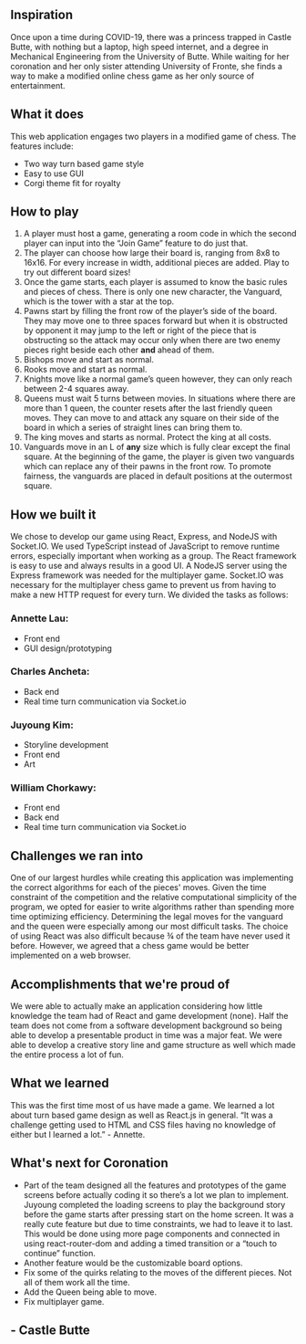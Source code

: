 ## Inspiration

Once upon a time during COVID-19, there was a princess trapped in Castle Butte, with nothing but a laptop, high speed internet, and a degree in Mechanical Engineering from the University of Butte. While waiting for her coronation and her only sister attending University of Fronte, she finds a way to make a modified online chess game as her only source of entertainment.

## What it does

This web application engages two players in a modified game of chess. The features include:

- Two way turn based game style
- Easy to use GUI
- Corgi theme fit for royalty

## How to play

1. A player must host a game, generating a room code in which the second player can input into the “Join Game” feature to do just that.
2. The player can choose how large their board is, ranging from 8x8 to 16x16. For every increase in width, additional pieces are added. Play to try out different board sizes!
3. Once the game starts, each player is assumed to know the basic rules and pieces of chess. There is only one new character, the Vanguard, which is the tower with a star at the top.
4. Pawns start by filling the front row of the player’s side of the board. They may move one to three spaces forward but when it is obstructed by opponent it may jump to the left or right of the piece that is obstructing so the attack may occur only when there are two enemy pieces right beside each other **and** ahead of them.
5. Bishops move and start as normal.
6. Rooks move and start as normal.
7. Knights move like a normal game’s queen however, they can only reach between 2-4 squares away.
8. Queens must wait 5 turns between movies. In situations where there are more than 1 queen, the counter resets after the last friendly queen moves. They can move to and attack any square on their side of the board in which a series of straight lines can bring them to.
9. The king moves and starts as normal. Protect the king at all costs.
10. Vanguards move in an L of **any** size which is fully clear except the final square. At the beginning of the game, the player is given two vanguards which can replace any of their pawns in the front row. To promote fairness, the vanguards are placed in default positions at the outermost square.

## How we built it

We chose to develop our game using React, Express, and NodeJS with Socket.IO. We used TypeScript instead of JavaScript to remove runtime errors, especially important when working as a group. The React framework is easy to use and always results in a good UI. A NodeJS server using the Express framework was needed for the multiplayer game. Socket.IO was necessary for the multiplayer chess game to prevent us from having to make a new HTTP request for every turn.
We divided the tasks as follows:

### Annette Lau:

- Front end
- GUI design/prototyping

### Charles Ancheta:

- Back end
- Real time turn communication via Socket.io

### Juyoung Kim:

- Storyline development
- Front end
- Art

### William Chorkawy:

- Front end
- Back end
- Real time turn communication via Socket.io

## Challenges we ran into

One of our largest hurdles while creating this application was implementing the correct algorithms for each of the pieces' moves. Given the time constraint of the competition and the relative computational simplicity of the program, we opted for easier to write algorithms rather than spending more time optimizing efficiency. Determining the legal moves for the vanguard and the queen were especially among our most difficult tasks. The choice of using React was also difficult because ¾ of the team have never used it before. However, we agreed that a chess game would be better implemented on a web browser.

## Accomplishments that we're proud of

We were able to actually make an application considering how little knowledge the team had of React and game development (none). Half the team does not come from a software development background so being able to develop a presentable product in time was a major feat. We were able to develop a creative story line and game structure as well which made the entire process a lot of fun.

## What we learned

This was the first time most of us have made a game. We learned a lot about turn based game design as well as React.js in general. “It was a challenge getting used to HTML and CSS files having no knowledge of either but I learned a lot.” - Annette.

## What's next for Coronation

- Part of the team designed all the features and prototypes of the game screens before actually coding it so there’s a lot we plan to implement. Juyoung completed the loading screens to play the background story before the game starts after pressing start on the home screen. It was a really cute feature but due to time constraints, we had to leave it to last. This would be done using more page components and connected in using react-router-dom and adding a timed transition or a “touch to continue” function.
- Another feature would be the customizable board options.
- Fix some of the quirks relating to the moves of the different pieces. Not all of them work all the time.
- Add the Queen being able to move.
- Fix multiplayer game.

## - Castle Butte
